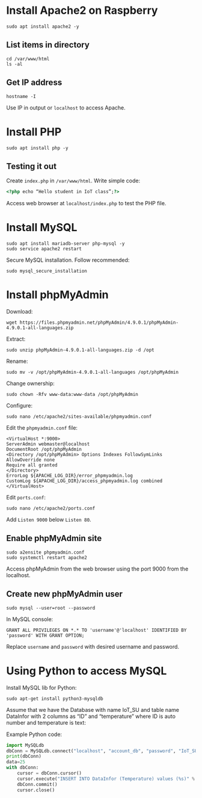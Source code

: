 # Install Apache2 on Raspberry

```
sudo apt install apache2 -y
```

## List items in directory

```
cd /var/www/html
ls -al
```

## Get IP address

```
hostname -I
```

Use IP in output or `localhost` to access Apache.

# Install PHP

```
sudo apt install php -y
```

## Testing it out

Create `index.php` in `/var/www/html`. Write simple code:

```html
<?php echo “Hello student in IoT class”;?>
```

Access web browser at `localhost/index.php` to test the PHP file.

# Install MySQL

```
sudo apt install mariadb-server php-mysql -y
sudo service apache2 restart
```

Secure MySQL installation. Follow recommended:

```
sudo mysql_secure_installation
```

# Install phpMyAdmin

Download:

```
wget https://files.phpmyadmin.net/phpMyAdmin/4.9.0.1/phpMyAdmin-4.9.0.1-all-languages.zip
```

Extract:

```
sudo unzip phpMyAdmin-4.9.0.1-all-languages.zip -d /opt
```

Rename:

```
sudo mv -v /opt/phpMyAdmin-4.9.0.1-all-languages /opt/phpMyAdmin
```

Change ownership:

```
sudo chown -Rfv www-data:www-data /opt/phpMyAdmin
```

Configure:

```
sudo nano /etc/apache2/sites-available/phpmyadmin.conf
```

Edit the `phpmyadmin.conf` file:

```
<VirtualHost *:9000>
ServerAdmin webmaster@localhost
DocumentRoot /opt/phpMyAdmin
<Directory /opt/phpMyAdmin> Options Indexes FollowSymLinks
AllowOverride none
Require all granted
</Directory>
ErrorLog ${APACHE_LOG_DIR}/error_phpmyadmin.log
CustomLog ${APACHE_LOG_DIR}/access_phpmyadmin.log combined
</VirtualHost>
```

Edit `ports.conf`:

```
sudo nano /etc/apache2/ports.conf
```

Add `Listen 9000` below `Listen 80`.

## Enable phpMyAdmin site

```
sudo a2ensite phpmyadmin.conf
sudo systemctl restart apache2
```

Access phpMyAdmin from the web browser using the port 9000 from the localhost.

## Create new phpMyAdmin user

```
sudo mysql --user=root --password
```

In MySQL console:

```
GRANT ALL PRIVILEGES ON *.* TO 'username'@'localhost' IDENTIFIED BY 'password' WITH GRANT OPTION;
```

Replace `username` and `password` with desired username and password.

# Using Python to access MySQL

Install MySQL lib for Python:

```
sudo apt-get install python3-mysqldb
```

Assume that we have the Database with name IoT_SU and table name DataInfor with 2 columns as “ID” and “temperature” where ID is auto number and temperature is text:

Example Python code:

```python
import MySQLdb
dbConn = MySQLdb.connect("localhost", "account_db", "password", "IoT_SU") or die("Could not connect to the database")
print(dbConn)
data=25
with dbConn:
    cursor = dbConn.cursor()
    cursor.execute("INSERT INTO DataInfor (Temperature) values (%s)" % (data))
    dbConn.commit()
    cursor.close()
```

